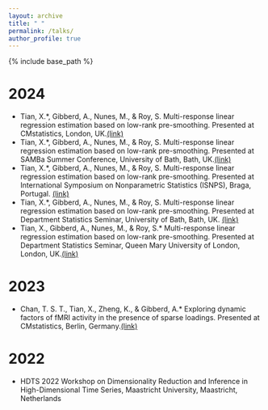 ```yaml
---
layout: archive
title: " "
permalink: /talks/
author_profile: true
---
```


{% include base_path %}

2024
======
* Tian, X.*, Gibberd, A., Nunes, M., & Roy, S. Multi-response linear regression estimation based on low-rank pre-smoothing. Presented at CMstatistics, London, UK.[(link)](https://www.cmstatistics.org/CFECMStatistics2024/index.php)
* Tian, X.*, Gibberd, A., Nunes, M., & Roy, S. Multi-response linear regression estimation based on low-rank pre-smoothing. Presented at SAMBa Summer Conference, University of Bath, Bath, UK.[(link)](https://people.bath.ac.uk/cb2605/SAMBaConf.html)
* Tian, X.*, Gibberd, A., Nunes, M., & Roy, S. Multi-response linear regression estimation based on low-rank pre-smoothing. Presented at International Symposium on Nonparametric Statistics (ISNPS), Braga, Portugal. [(link)]((https://w3.math.uminho.pt/ISNPS2024/))
* Tian, X.*, Gibberd, A., Nunes, M., & Roy, S. Multi-response linear regression estimation based on low-rank pre-smoothing. Presented at Department Statistics Seminar, University of Bath, Bath, UK. [(link)](https://people.bath.ac.uk/cr777/seminar.html)
* Tian, X., Gibberd, A., Nunes, M., & Roy, S.* Multi-response linear regression estimation based on low-rank pre-smoothing. Presented at Department Statistics Seminar, Queen Mary University of London, London, UK.[(link)](https://www.qmul.ac.uk/maths/research/seminars/statistics-and-data-science-seminar/)
  
2023
======
* Chan, T. S. T., Tian, X., Zheng, K., & Gibberd, A.* Exploring dynamic factors of fMRI activity in the presence of sparse loadings. Presented at CMstatistics, Berlin, Germany.[(link)](https://www.cmstatistics.org/CMStatistics2023/programme.php)

2022
======
* HDTS 2022 Workshop on Dimensionality Reduction and Inference in High-Dimensional Time Series, Maastricht University, Maastricht, Netherlands
